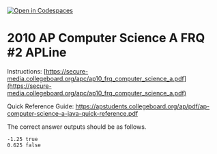 [![Open in Codespaces](https://classroom.github.com/assets/launch-codespace-2972f46106e565e64193e422d61a12cf1da4916b45550586e14ef0a7c637dd04.svg)](https://classroom.github.com/open-in-codespaces?assignment_repo_id=19242852)
# 2010  AP Computer Science A FRQ #2 APLine

 

Instructions:  [https://secure-media.collegeboard.org/apc/ap10_frq_computer_science_a.pdf](https://secure-media.collegeboard.org/apc/ap10_frq_computer_science_a.pdf)  

Quick Reference Guide:  https://apstudents.collegeboard.org/ap/pdf/ap-computer-science-a-java-quick-reference.pdf   

The correct answer outputs should be as follows.  

 

```
-1.25 true
0.625 false
```
